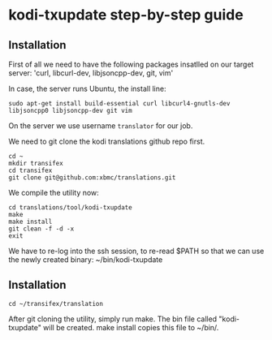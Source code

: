 kodi-txupdate step-by-step guide
================================

## Installation

First of all we need to have the following packages insatlled on our target server:
'curl, libcurl-dev, libjsoncpp-dev, git, vim'

In case, the server runs Ubuntu, the install line:
```
sudo apt-get install build-essential curl libcurl4-gnutls-dev libjsoncpp0 libjsoncpp-dev git vim
```

On the server we use username `translator` for our job.

We need to git clone the kodi translations github repo first.
```
cd ~
mkdir transifex
cd transifex
git clone git@github.com:xbmc/translations.git
```

We compile the utility now:
```
cd translations/tool/kodi-txupdate
make
make install
git clean -f -d -x
exit
```
We have to re-log into the ssh session, to re-read $PATH so that we can use the newly created binary: ~/bin/kodi-txupdate

## Installation

```
cd ~/transifex/translation
```

After git cloning the utility, simply run make. The bin file called "kodi-txupdate" will be created.
make install copies this file to ~/bin/.
